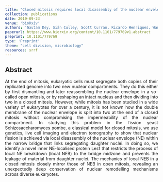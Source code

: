 ```yaml
---
title: "Closed mitosis requires local disassembly of the nuclear envelope"
collection: publications
date: 2019-09-23
venue: 'bioRxiv'
authors: 'Gautam Dey, Siân Culley, Scott Curran, Ricardo Henriques, Wanda Kukulski, Buzz Baum'
paperurl: https://www.biorxiv.org/content/10.1101/779769v1.abstract
preprint: 10.1101/779769
type: 'Preprint'
theme: "cell division, microbiology"
resources: srrf
---
```


<h2> Abstract </h2>
<p align= "justify">
At the end of mitosis, eukaryotic cells must segregate both copies of their replicated genome into two new nuclear compartments. They do this either by first dismantling and later reassembling the nuclear envelope in a so-called open mitosis, or by reshaping an intact nucleus and then dividing into two in a closed mitosis. However, while mitosis has been studied in a wide variety of eukaryotes for over a century, it is not known how the double membrane of the nuclear envelope is split into two at the end of a closed mitosis without compromising the impermeability of the nuclear compartment. In studying this problem in the fission yeast Schizosaccharomyces pombe, a classical model for closed mitosis, we use genetics, live cell imaging and electron tomography to show that nuclear fission is achieved via local disassembly of the nuclear envelope (NE) within the narrow bridge that links segregating daughter nuclei. In doing so, we identify a novel inner NE-localised protein Les1 that restricts the process of local NE breakdown (local NEB) to the bridge midzone and prevents the leakage of material from daughter nuclei. The mechanics of local NEB in a closed mitosis closely mirror those of NEB in open mitosis, revealing an unexpectedly deep conservation of nuclear remodelling mechanisms across diverse eukaryotes.
